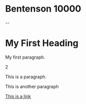 # Bentenson 10000
--
<!DOCTYPE html>
<html>


<h1>My First Heading</h1>
<p>My first paragraph.

</body>

2 

<p>This is a paragraph.</p>
<p>This is another paragraph
  
<a href="https://www.w3schools.com">This is a link
